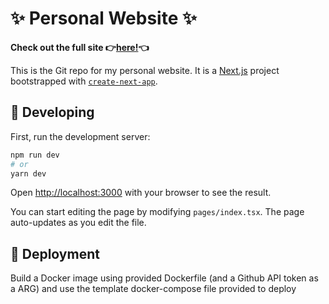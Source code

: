 
# ✨ Personal Website ✨

**Check out the full site 👉[**here!**](https://zhaobenny.github.io)👈**

This is the Git repo for my personal website.
It is a [Next.js](https://nextjs.org/) project bootstrapped with [`create-next-app`](https://github.com/vercel/next.js/tree/canary/packages/create-next-app).


## 🧰 Developing

First, run the development server:

```bash
npm run dev
# or
yarn dev
```

Open [http://localhost:3000](http://localhost:3000) with your browser to see the result.

You can start editing the page by modifying `pages/index.tsx`. The page auto-updates as you edit the file.

## 📁 Deployment

Build a Docker image using provided Dockerfile (and a Github API token as a ARG) and use the template docker-compose file provided to deploy
